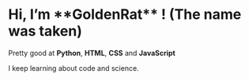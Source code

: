 <h1>Hi, I’m **GoldenRat** ! (The name was taken)</h1>

Pretty good at **Python**, **HTML**, **CSS** and **JavaScript** 

I keep learning about code and science.

